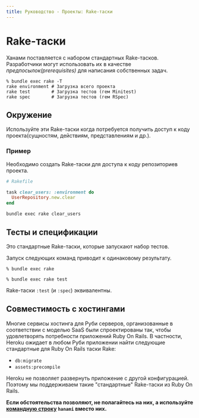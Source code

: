 ```yaml
---
title: Руководство - Проекты: Rake-таски
---
```


# Rake-таски

Ханами поставляется с набором стандартных Rake-тасков. Разработчики могут использовать их в качестве _предпосылок(prerequisites)_ для написания собственных задач.

```shell
% bundle exec rake -T
rake environment # Загрузка всего проекта
rake test        # Загрузка тестов (гем Minitest)
rake spec        # Загрузка тестов (гем RSpec)
```

## Окружение

Используйте эти Rake-таски когда потребуется получить доступ к коду проекта(сущностям, действиям, представлениям и др.).

### Пример

Необходимо создать Rake-таски для доступа к коду репозиториев проекта.

```ruby
# Rakefile

task clear_users: :environment do
  UserRepository.new.clear
end
```

```shell
bundle exec rake clear_users
```

## Тесты и спецификации

Это стандартные Rake-таски, которые запускают набор тестов.

Запуск следующих команд приводит к одинаковому результату.

```shell
% bundle exec rake
```

```shell
% bundle exec rake test
```

<p class="convention">
  Rake-таски <code>:test</code> (и <code>:spec</code>) эквивалентны.
</p>

## Совместимость с хостингами

Многие сервисы хостинга для Руби серверов, организованные в соответствии с моделью SaaS были спроектированы так, чтобы удовлетворять потребности приложений Ruby On Rails. В частности, Heroku ожидает в любом Руби приложении найти следующие стандартные для Ruby On Rails таски Rake:

  * `db:migrate`
  * `assets:precompile`

Heroku не позволяет развернуть приложение с другой конфигурацией. Поэтому мы поддерживаем такие "стандартные" Rake-таски из Ruby On Rails.

**Если обстоятельства позволяют, не полагайтесь на них, а используйте [командную строку](/guides/command-line/database) `hanami` вместо них.**
